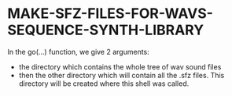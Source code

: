 # MAKE-SFZ-FILES-FOR-WAVS-SEQUENCE-SYNTH-LIBRARY
In the go(...) function, we give 2 arguments:

- the directory which contains the whole tree of wav sound files
- then the other directory which will contain all the .sfz files. This directory will be created where this shell was called. 

